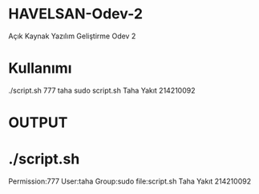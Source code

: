 # HAVELSAN-Odev-2
Açık Kaynak Yazılım Geliştirme Odev 2

# Kullanımı
./script.sh 777 taha sudo script.sh Taha Yakıt 214210092

# OUTPUT
# ./script.sh
Permission:777 User:taha Group:sudo file:script.sh
Taha Yakıt 214210092
